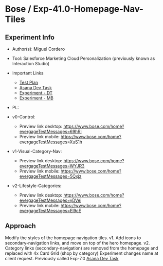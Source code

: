 # Bose / Exp-41.0-Homepage-Nav-Tiles


## Experiment Info

- Author(s): Miguel Cordero
- Tool: Salesforce Marketing Cloud Personalization (previously known as Interaction Studio)
- Important Links
  - [Test Plan](https://ts.accenture.com/:w:/r/sites/BoseCRO-DesignOptimizationPOD/_layouts/15/Doc.aspx?sourcedoc=%7B4B339C7F-B85E-4F26-90C5-9DAA1AB97BA8%7D&file=Test%20Plan%20-%20Bose_Exp-7.0-Homepage-Nav-Tiles.docx&action=default&mobileredirect=true)
  - [Asana Dev Task](https://app.asana.com/0/1205572400563659/1205696520260551/f)
  - [Experiment - DT](https://bosecorporation.us-5.evergage.com/ui/new-app/#/dataset/bose_us_prod/campaigns/edit/1SawA)
  - [Experiment - MB](https://bosecorporation.us-5.evergage.com/ui/new-app/#/dataset/bose_us_prod/campaigns/edit/YYHhB)

- PL:
- v0-Control: 
  - Preview link desktop: https://www.bose.com/home?evergageTestMessages=69hRi
  - Preview link mobile: https://www.bose.com/home?evergageTestMessages=XuS1h

- v1-Visual-Category-Nav:
  - Preview link desktop: https://www.bose.com/home?evergageTestMessages=WYJR3
  - Preview link mobile:  https://www.bose.com/home?evergageTestMessages=5Qxjz

- v2-Lifestyle-Categories:
  - Preview link desktop: https://www.bose.com/home?evergageTestMessages=yDVej
  - Preview link mobile:  https://www.bose.com/home?evergageTestMessages=El9cE

## Approach
Modify the styles of the homepage navigation tiles. 
v1. Add icons to secondary-navigation links, and move on top of the hero homepage.
v2. Category links (secondary-navigation) are removed from the homepage and replaced with 4x Card Grid (shop by category)
Experiment changes name at client request. Previously called Exp-7.0 [Asana Dev Task](https://app.asana.com/0/1205572400563659/1205749749754779/f)
